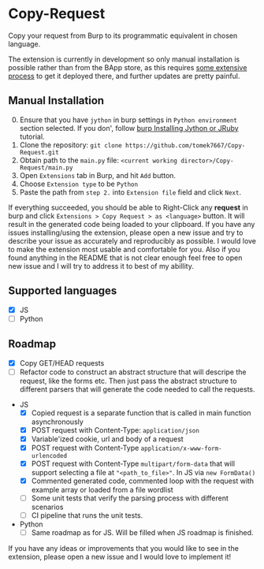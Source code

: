 # Copy-Request

Copy your request from Burp to its programmatic equivalent in chosen language.

The extension is currently in development so only manual installation is possible rather than from the BApp store, as this requires [some extensive process](https://portswigger.net/burp/documentation/desktop/extensions/creating/bapp-store-submitting-extensions) to get it deployed there, and further updates are pretty painful.

## Manual Installation

0. Ensure that you have `jython` in burp settings in `Python environment` section selected. If you don', follow [burp Installing Jython or JRuby](https://portswigger.net/burp/documentation/desktop/extensions/installing-extensions) tutorial. 
1. Clone the repository: `git clone https://github.com/tomek7667/Copy-Request.git`
2. Obtain path to the `main.py` file: `<current working director>/Copy-Request/main.py`
3. Open `Extensions` tab in Burp, and hit `Add` button. 
4. Choose `Extension type` to be `Python`
5. Paste the path from `step 2.` into `Extension file` field and click `Next`.

If everything succeeded, you should be able to Right-Click any **request** in burp and click `Extensions > Copy Request > as <language>` button. It will result in the generated code being loaded to your clipboard.
If you have any issues installing/using the extension, please open a new issue and try to describe your issue as accurately and reproducibly as possible. I would love to make the extension most usable and comfortable for you. Also if you found anything in the README that is not clear enough feel free to open new issue and I will try to address it to best of my abillity.

## Supported languages

- [x] JS 
- [ ] Python

## Roadmap 

- [x] Copy GET/HEAD requests
- [ ] Refactor code to construct an abstract structure that will descripe the request, like the forms etc. Then just pass the abstract structure to different parsers that will generate the code needed to call the requests.
- JS 
    - [x] Copied request is a separate function that is called in main function asynchronously
    - [x] POST request with Content-Type: `application/json`
    - [x] Variable'ized cookie, url and body of a request
    - [x] POST request with Content-Type `application/x-www-form-urlencoded`
    - [x] POST request with Content-Type `multipart/form-data` that will support selecting a file at `"<path_to_file>"`. In JS via `new FormData()`
    - [x] Commented generated code, commented loop with the request with example array or loaded from a file wordlist
    - [ ] Some unit tests that verify the parsing process with different scenarios
    - [ ] CI pipeline that runs the unit tests.
- Python
    - [ ] Same roadmap as for JS. Will be filled when JS roadmap is finished.

If you have any ideas or improvements that you would like to see in the extension, please open a new issue and I would love to implement it!


